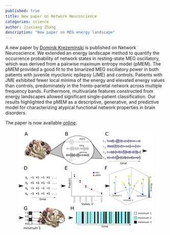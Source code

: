 ```yaml
---
published: true
title: New paper on Network Neuroscience
categories: science
author: Jiaxiang Zhang
description: "New paper on MEG energy landscape"
---
```


A new paper by [Dominik Krezeminski](/people/dominik_krzeminski) is published on Network Neuroscience. We extended an energy landscape method to quantify the occurrence probability of network states in resting-state MEG oscillatory, which was derived from a pairwise maximum entropy model (pMEM). The pMEM provided a good fit to the binarized MEG oscillatory power in both patients with juvenile myoclonic epilepsy (JME) and controls. Patients with JME exhibited fewer local minima of the energy and elevated energy values than controls, predominately in the fronto-parietal network across multiple frequency bands. Furthermore, multivariate features constructed from energy landscapes allowed significant single-patient classification. Our results highlighted the pMEM as a descriptive, generative, and predictive model for characterizing atypical functional network properties in brain disorders.

The paper is now available [online](https://www.mitpressjournals.org/doi/full/10.1162/netn_a_00125).

<figure  class="center">
	<a href="/images/photo/pMEM.png"><img src="/images/photo/pMEM.png" alt=""></a>
</figure>



